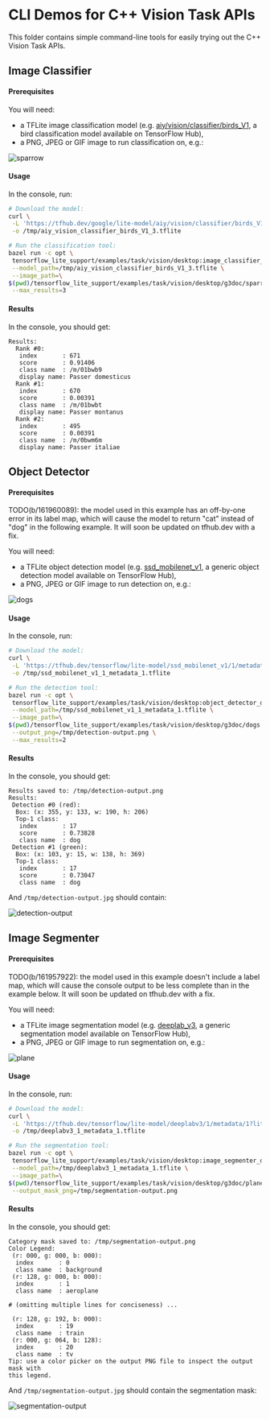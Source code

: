 # CLI Demos for C++ Vision Task APIs

This folder contains simple command-line tools for easily trying out the C++
Vision Task APIs.

## Image Classifier

#### Prerequisites

You will need:

* a TFLite image classification model (e.g. [aiy/vision/classifier/birds_V1][1],
a bird classification model available on TensorFlow Hub),
* a PNG, JPEG or GIF image to run classification on, e.g.:

![sparrow](g3doc/sparrow.jpg)

#### Usage

In the console, run:

```bash
# Download the model:
curl \
 -L 'https://tfhub.dev/google/lite-model/aiy/vision/classifier/birds_V1/3?lite-format=tflite' \
 -o /tmp/aiy_vision_classifier_birds_V1_3.tflite

# Run the classification tool:
bazel run -c opt \
 tensorflow_lite_support/examples/task/vision/desktop:image_classifier_demo -- \
 --model_path=/tmp/aiy_vision_classifier_birds_V1_3.tflite \
 --image_path=\
$(pwd)/tensorflow_lite_support/examples/task/vision/desktop/g3doc/sparrow.jpg \
 --max_results=3
```

#### Results

In the console, you should get:

```
Results:
  Rank #0:
   index       : 671
   score       : 0.91406
   class name  : /m/01bwb9
   display name: Passer domesticus
  Rank #1:
   index       : 670
   score       : 0.00391
   class name  : /m/01bwbt
   display name: Passer montanus
  Rank #2:
   index       : 495
   score       : 0.00391
   class name  : /m/0bwm6m
   display name: Passer italiae
```

## Object Detector

#### Prerequisites

TODO(b/161960089): the model used in this example has an off-by-one error in its
label map, which will cause the model to return "cat" instead of "dog" in the
following example. It will soon be updated on tfhub.dev with a fix.

You will need:

* a TFLite object detection model (e.g. [ssd_mobilenet_v1][2], a generic object
detection model available on TensorFlow Hub),
* a PNG, JPEG or GIF image to run detection on, e.g.:

![dogs](g3doc/dogs.jpg)

#### Usage

In the console, run:

```bash
# Download the model:
curl \
 -L 'https://tfhub.dev/tensorflow/lite-model/ssd_mobilenet_v1/1/metadata/1?lite-format=tflite' \
 -o /tmp/ssd_mobilenet_v1_1_metadata_1.tflite

# Run the detection tool:
bazel run -c opt \
 tensorflow_lite_support/examples/task/vision/desktop:object_detector_demo -- \
 --model_path=/tmp/ssd_mobilenet_v1_1_metadata_1.tflite \
 --image_path=\
$(pwd)/tensorflow_lite_support/examples/task/vision/desktop/g3doc/dogs.jpg \
 --output_png=/tmp/detection-output.png \
 --max_results=2
```

#### Results

In the console, you should get:

```
Results saved to: /tmp/detection-output.png
Results:
 Detection #0 (red):
  Box: (x: 355, y: 133, w: 190, h: 206)
  Top-1 class:
   index       : 17
   score       : 0.73828
   class name  : dog
 Detection #1 (green):
  Box: (x: 103, y: 15, w: 138, h: 369)
  Top-1 class:
   index       : 17
   score       : 0.73047
   class name  : dog
```

And `/tmp/detection-output.jpg` should contain:

![detection-output](g3doc/detection-output.png)

## Image Segmenter

#### Prerequisites

TODO(b/161957922): the model used in this example doesn't include a label map,
which will cause the console output to be less complete than in the example
below. It will soon be updated on tfhub.dev with a fix.

You will need:

* a TFLite image segmentation model (e.g. [deeplab_v3][3], a generic
segmentation model available on TensorFlow Hub),
* a PNG, JPEG or GIF image to run segmentation on, e.g.:

![plane](g3doc/plane.jpg)

#### Usage

In the console, run:

```bash
# Download the model:
curl \
 -L 'https://tfhub.dev/tensorflow/lite-model/deeplabv3/1/metadata/1?lite-format=tflite' \
 -o /tmp/deeplabv3_1_metadata_1.tflite

# Run the segmentation tool:
bazel run -c opt \
 tensorflow_lite_support/examples/task/vision/desktop:image_segmenter_demo -- \
 --model_path=/tmp/deeplabv3_1_metadata_1.tflite \
 --image_path=\
$(pwd)/tensorflow_lite_support/examples/task/vision/desktop/g3doc/plane.jpg \
 --output_mask_png=/tmp/segmentation-output.png
```

#### Results

In the console, you should get:

```
Category mask saved to: /tmp/segmentation-output.png
Color Legend:
 (r: 000, g: 000, b: 000):
  index       : 0
  class name  : background
 (r: 128, g: 000, b: 000):
  index       : 1
  class name  : aeroplane

# (omitting multiple lines for conciseness) ...

 (r: 128, g: 192, b: 000):
  index       : 19
  class name  : train
 (r: 000, g: 064, b: 128):
  index       : 20
  class name  : tv
Tip: use a color picker on the output PNG file to inspect the output mask with
this legend.
```

And `/tmp/segmentation-output.jpg` should contain the segmentation mask:

![segmentation-output](g3doc/segmentation-output.png)

[1]: https://tfhub.dev/google/lite-model/aiy/vision/classifier/birds_V1/3
[2]: https://tfhub.dev/tensorflow/lite-model/ssd_mobilenet_v1/1/metadata/1
[3]: https://tfhub.dev/tensorflow/lite-model/deeplabv3/1/metadata/1

